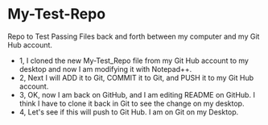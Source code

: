# My-Test-Repo
Repo to Test Passing Files
back and forth between my computer and my Git Hub account.
* 1, I cloned the new My-Test_Repo file from my Git Hub account to my desktop and now I am modifying it with Notepad++.
* 2, Next I will ADD it to Git, COMMIT it to Git, and PUSH it to my Git Hub account.
* 3, OK, now I am back on GitHub, and I am editing README on GitHub. I think I have to clone it back in Git to see the change on my desktop.
* 4, Let's see if this will push to Git Hub. I am on Git on my Desktop.